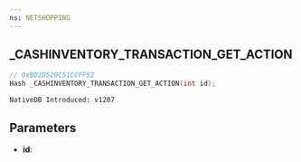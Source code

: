 ```yaml
---
ns: NETSHOPPING
---
```

## _CASHINVENTORY_TRANSACTION_GET_ACTION

```c
// 0xBD2D520C51CCFF52
Hash _CASHINVENTORY_TRANSACTION_GET_ACTION(int id);
```

```
NativeDB Introduced: v1207
```

## Parameters
* **id**:
